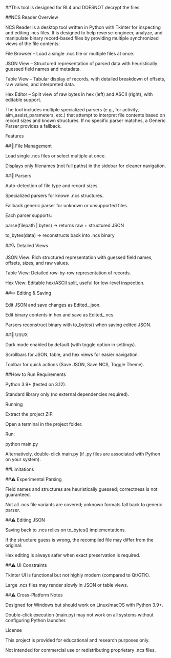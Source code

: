 ##This tool is designed for BL4 and DOESNOT decrypt the files.

##NCS Reader
Overview

NCS Reader is a desktop tool written in Python with Tkinter for inspecting and editing .ncs files.
It is designed to help reverse-engineer, analyze, and manipulate binary record-based files by providing multiple synchronized views of the file contents:

File Browser – Load a single .ncs file or multiple files at once.

JSON View – Structured representation of parsed data with heuristically guessed field names and metadata.

Table View – Tabular display of records, with detailed breakdown of offsets, raw values, and interpreted data.

Hex Editor – Split view of raw bytes in hex (left) and ASCII (right), with editable support.

The tool includes multiple specialized parsers (e.g., for activity, aim_assist_parameters, etc.) that attempt to interpret file contents based on record sizes and known structures. If no specific parser matches, a Generic Parser provides a fallback.

Features

##📂 File Management

Load single .ncs files or select multiple at once.

Displays only filenames (not full paths) in the sidebar for cleaner navigation.

##🧩 Parsers

Auto-detection of file type and record sizes.

Specialized parsers for known .ncs structures.

Fallback generic parser for unknown or unsupported files.

Each parser supports:

parse(filepath | bytes) → returns raw + structured JSON

to_bytes(data) → reconstructs back into .ncs binary

##🔍 Detailed Views

JSON View: Rich structured representation with guessed field names, offsets, sizes, and raw values.

Table View: Detailed row-by-row representation of records.

Hex View: Editable hex/ASCII split, useful for low-level inspection.

##✏️ Editing & Saving

Edit JSON and save changes as Edited_<filename>.json.

Edit binary contents in hex and save as Edited_<filename>.ncs.

Parsers reconstruct binary with to_bytes() when saving edited JSON.

##🎨 UI/UX

Dark mode enabled by default (with toggle option in settings).

Scrollbars for JSON, table, and hex views for easier navigation.

Toolbar for quick actions (Save JSON, Save NCS, Toggle Theme).

##How to Run
Requirements

Python 3.9+ (tested on 3.12).

Standard library only (no external dependencies required).

Running

Extract the project ZIP.

Open a terminal in the project folder.

Run:

python main.py


Alternatively, double-click main.py (if .py files are associated with Python on your system).

##Limitations

##⚠ Experimental Parsing

Field names and structures are heuristically guessed; correctness is not guaranteed.

Not all .ncs file variants are covered; unknown formats fall back to generic parser.

##⚠ Editing JSON

Saving back to .ncs relies on to_bytes() implementations.

If the structure guess is wrong, the recompiled file may differ from the original.

Hex editing is always safer when exact preservation is required.

##⚠ UI Constraints

Tkinter UI is functional but not highly modern (compared to Qt/GTK).

Large .ncs files may render slowly in JSON or table views.

##⚠ Cross-Platform Notes

Designed for Windows but should work on Linux/macOS with Python 3.9+.

Double-click execution (main.py) may not work on all systems without configuring Python launcher.

License

This project is provided for educational and research purposes only.

Not intended for commercial use or redistributing proprietary .ncs files.

